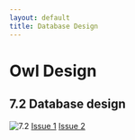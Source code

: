 ```yaml
---
layout: default
title: Database Design
---
```


# Owl Design

## 7.2 Database design
![7.2](/assets/7.2.png)
[Issue 1](https://github.com/Owl-Movies-Ticket-System/Dashboard/issues/2)
[Issue 2](https://github.com/Owl-Movies-Ticket-System/Dashboard/issues/3)
